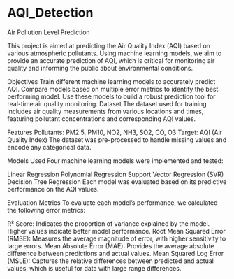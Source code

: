 # AQI_Detection
Air Pollution Level Prediction

This project is aimed at predicting the Air Quality Index (AQI) based on various atmospheric pollutants. Using machine learning models, we aim to provide an accurate prediction of AQI, which is critical for monitoring air quality and informing the public about environmental conditions.

Objectives
Train different machine learning models to accurately predict AQI.
Compare models based on multiple error metrics to identify the best performing model.
Use these models to build a robust prediction tool for real-time air quality monitoring.
Dataset
The dataset used for training includes air quality measurements from various locations and times, featuring pollutant concentrations and corresponding AQI values.

Features
Pollutants: PM2.5, PM10, NO2, NH3, SO2, CO, O3
Target: AQI (Air Quality Index)
The dataset was pre-processed to handle missing values and encode any categorical data.

Models Used
Four machine learning models were implemented and tested:

Linear Regression
Polynomial Regression
Support Vector Regression (SVR)
Decision Tree Regression
Each model was evaluated based on its predictive performance on the AQI values.

Evaluation Metrics
To evaluate each model’s performance, we calculated the following error metrics:

R² Score: Indicates the proportion of variance explained by the model. Higher values indicate better model performance.
Root Mean Squared Error (RMSE): Measures the average magnitude of error, with higher sensitivity to large errors.
Mean Absolute Error (MAE): Provides the average absolute difference between predictions and actual values.
Mean Squared Log Error (MSLE): Captures the relative differences between predicted and actual values, which is useful for data with large range differences.

